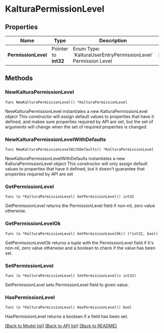 # KalturaPermissionLevel

## Properties

Name | Type | Description | Notes
------------ | ------------- | ------------- | -------------
**PermissionLevel** | Pointer to **int32** | Enum Type: &#x60;KalturaUserEntryPermissionLevel&#x60;  Permission Level | [optional] 

## Methods

### NewKalturaPermissionLevel

`func NewKalturaPermissionLevel() *KalturaPermissionLevel`

NewKalturaPermissionLevel instantiates a new KalturaPermissionLevel object
This constructor will assign default values to properties that have it defined,
and makes sure properties required by API are set, but the set of arguments
will change when the set of required properties is changed

### NewKalturaPermissionLevelWithDefaults

`func NewKalturaPermissionLevelWithDefaults() *KalturaPermissionLevel`

NewKalturaPermissionLevelWithDefaults instantiates a new KalturaPermissionLevel object
This constructor will only assign default values to properties that have it defined,
but it doesn't guarantee that properties required by API are set

### GetPermissionLevel

`func (o *KalturaPermissionLevel) GetPermissionLevel() int32`

GetPermissionLevel returns the PermissionLevel field if non-nil, zero value otherwise.

### GetPermissionLevelOk

`func (o *KalturaPermissionLevel) GetPermissionLevelOk() (*int32, bool)`

GetPermissionLevelOk returns a tuple with the PermissionLevel field if it's non-nil, zero value otherwise
and a boolean to check if the value has been set.

### SetPermissionLevel

`func (o *KalturaPermissionLevel) SetPermissionLevel(v int32)`

SetPermissionLevel sets PermissionLevel field to given value.

### HasPermissionLevel

`func (o *KalturaPermissionLevel) HasPermissionLevel() bool`

HasPermissionLevel returns a boolean if a field has been set.


[[Back to Model list]](../README.md#documentation-for-models) [[Back to API list]](../README.md#documentation-for-api-endpoints) [[Back to README]](../README.md)


